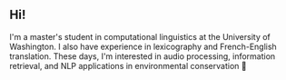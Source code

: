 ## Hi!
I'm a master's student in computational linguistics at the University of Washington. I also have experience in lexicography and French-English translation. These days, I'm interested in audio processing, information retrieval, and NLP applications in environmental conservation 🦎

